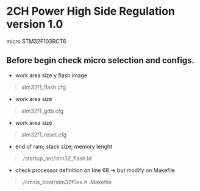# 2CH Power High Side Regulation version 1.0
micro STM32F103RCT6

Before begin check micro selection and configs.
-----------------------------------------------

* work area size y flash image
>stm32f1_flash.cfg

* work area size
>stm32f1_gdb.cfg

* work area size
>stm32f1_reset.cfg

* end of ram; stack size; memory lenght
>./startup_src/stm32_flash.ld

* check processor definition on line 68 -> but modify on Makefile
>./cmsis_boot/stm32f0xx.h
>.Makefile

